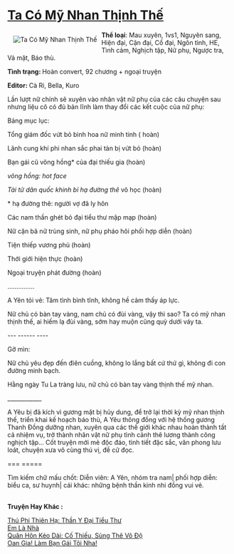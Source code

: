 <a href="https://utruyen.com/ta-co-my-nhan-thinh-the/17277/" title="Ta Có Mỹ Nhan Thịnh Thế"><h1>Ta Có Mỹ Nhan Thịnh Thế</h1></a><div style="display:table"><img align="right" style="float: left; padding: 10px;" src="https://utruyen.com/images/story/200x260/ta-co-my-nhan-thinh-the.jpg" alt="Ta Có Mỹ Nhan Thịnh Thế"><b>Thể loại</b>: Mau xuyên, 1vs1, Nguyên sang, Hiện đại, Cận đại, Cổ đại, Ngôn tình, HE, Tình cảm, Nghịch tập, Nữ phụ, Ngược tra, Vả mặt, Báo thù.<p></p><b>Tình trạng: </b>Hoàn convert, 92 chương + ngoại truyện<p></p><b>Editor: </b>Cà Ri, Bella, Kuro <p></p>Lần lượt nữ chính sẽ xuyên vào nhân vật nữ phụ của các câu chuyện sau nhưng liệu cô có đủ bản lĩnh làm thay đổi các kết cuộc của nữ phụ:<p></p>Bảng mục lục:<p></p>Tổng giám đốc vứt bỏ bình hoa nữ minh tinh ( hoàn)<p></p>Lãnh cung khí phi nhan sắc phai tàn bị vứt bỏ (hoàn)<p></p>Bạn gái cũ võng hồng* của đại thiếu gia (hoàn)<p></p>*võng hồng: hot face<p></p>Tài tử dân quốc khinh bỉ hạ đường thê* vô học (hoàn)<p></p>* hạ đường thê: người vợ đã ly hôn<p></p>Các nam thần ghét bỏ đại tiểu thư mập mạp (hoàn)<p></p>Nữ cặn bã nữ trùng sinh, nữ phụ pháo hôi phối hợp diễn (hoàn)<p></p>Tiện thiếp vương phủ (hoàn)<p></p>Thới giới hiện thực (hoàn)<p></p>Ngoại truyện phát đường (hoàn)<p></p>……………<p></p>A Yên tỏi vẻ: Tâm tình bình tĩnh, không hề cảm thấy áp lực.<p></p>Nữ chủ có bàn tay vàng, nam chủ có đùi vàng, vậy thì sao? Ta có mỹ nhan thịnh thế, ai hiếm lạ đùi vàng, sớm hay muộn cũng quỳ dưới váy ta.<p></p>--- ------ ----<p></p>Gỡ mìn:<p></p>Nữ chủ yêu đẹp đến điên cuồng, không lo lắng bất cứ thứ gì, không đi con đường minh bạch.<p></p>Hằng ngày Tu La tràng lưu, nữ chủ có bàn tay vàng thịnh thế mỹ nhan.<p></p>____________<p></p>A Yêu bị đả kích vì gương mặt bị hủy dung, để trở lại thời kỳ mỹ nhan thịnh thế, triển khai kế hoạch báo thù, A Yêu thông đồng với hệ thống gương Thanh Đồng dưỡng nhan, xuyên qua các thế giới khác nhau hoàn thành tất cả nhiệm vụ, trở thành nhân vật nữ phụ tình cảnh thê lương thành công nghịch tập... Cốt truyện mới mẻ độc đáo, tình tiết đặc sắc, văn phong lưu loát, chuyện xưa vô cùng thú vị, đề cử đọc.<p></p>=== =====<p></p>Tìm kiếm chữ mấu chốt: Diễn viên: A Yên, nhóm tra nam| phối hợp diễn: biểu ca, sư huynh| cái khác: những bệnh thần kinh nhi đồng vui vẻ.</div><p><br><b>Truyện Hay Khác :</b></p><a href="https://utruyen.com/thu-phi-thien-ha-than-y-dai-tieu-thu/17534/" alt="Thú Phi Thiên Hạ: Thần Y Đại Tiểu Thư">Thú Phi Thiên Hạ: Thần Y Đại Tiểu Thư</a><br/><a href="https://github.com/quanluxury/truyenhot/tree/master/truyenhay/12165/" alt="Em Là Nhà">Em Là Nhà</a><br/><a href="https://github.com/quanluxury/truyenhot/tree/master/truyenhay/17403/" alt="Quân Hôn Kéo Dài: Cố Thiếu, Sủng Thê Vô Độ">Quân Hôn Kéo Dài: Cố Thiếu, Sủng Thê Vô Độ</a><br/><a href="https://github.com/quanluxury/truyenhot/tree/master/truyenhay/17186/" alt="Oan Gia! Làm Bạn Gái Tôi Nha!">Oan Gia! Làm Bạn Gái Tôi Nha!</a><br/>